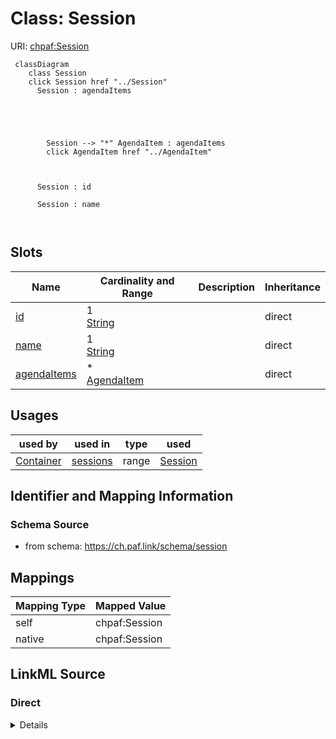 

# Class: Session 



URI: [chpaf:Session](https://ch.paf.link/Session)






```mermaid
 classDiagram
    class Session
    click Session href "../Session"
      Session : agendaItems
        
          
    
        
        
        Session --> "*" AgendaItem : agendaItems
        click AgendaItem href "../AgendaItem"
    

        
      Session : id
        
      Session : name
        
      
```




<!-- no inheritance hierarchy -->


## Slots

| Name | Cardinality and Range | Description | Inheritance |
| ---  | --- | --- | --- |
| [id](id.md) | 1 <br/> [String](String.md) |  | direct |
| [name](name.md) | 1 <br/> [String](String.md) |  | direct |
| [agendaItems](agendaItems.md) | * <br/> [AgendaItem](AgendaItem.md) |  | direct |





## Usages

| used by | used in | type | used |
| ---  | --- | --- | --- |
| [Container](Container.md) | [sessions](sessions.md) | range | [Session](Session.md) |






## Identifier and Mapping Information







### Schema Source


* from schema: https://ch.paf.link/schema/session




## Mappings

| Mapping Type | Mapped Value |
| ---  | ---  |
| self | chpaf:Session |
| native | chpaf:Session |







## LinkML Source

<!-- TODO: investigate https://stackoverflow.com/questions/37606292/how-to-create-tabbed-code-blocks-in-mkdocs-or-sphinx -->

### Direct

<details>
```yaml
name: Session
from_schema: https://ch.paf.link/schema/session
slots:
- id
- name
- agendaItems

```
</details>

### Induced

<details>
```yaml
name: Session
from_schema: https://ch.paf.link/schema/session
attributes:
  id:
    name: id
    from_schema: https://ch.paf.link/schema/session
    rank: 1000
    identifier: true
    alias: id
    owner: Session
    domain_of:
    - Session
    - AgendaItem
    - Vote
    - Container
    range: string
    required: true
  name:
    name: name
    from_schema: https://ch.paf.link/schema/session
    rank: 1000
    slot_uri: dcterm:title
    alias: name
    owner: Session
    domain_of:
    - Session
    - AgendaItem
    range: string
    required: true
  agendaItems:
    name: agendaItems
    from_schema: https://ch.paf.link/schema/session
    rank: 1000
    slot_uri: chpaf:agendaItem
    alias: agendaItems
    owner: Session
    domain_of:
    - Session
    range: AgendaItem
    multivalued: true
    inlined_as_list: true

```
</details>